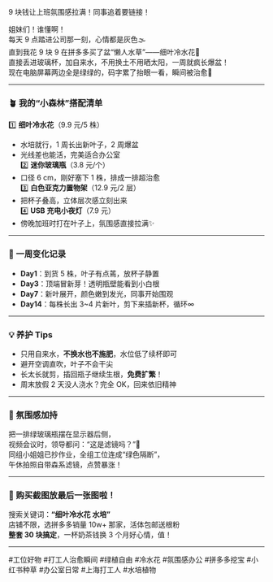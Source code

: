 9 块钱让上班氛围感拉满！同事追着要链接！

姐妹们！谁懂啊！  
每天 9 点踏进公司那一刻，心情都是灰色🌫️  
直到我花 9 块 9 在拼多多买了盆“懒人水草”——细叶冷水花🌱  
直接丢进玻璃杯，加自来水，不用换土不用晒太阳，一周就疯长爆盆！  
现在电脑屏幕两边全是绿绿的，码字累了抬眼一看，瞬间被治愈💚

---

### 🪴 我的“小森林”搭配清单
1️⃣ **细叶冷水花**（9.9 元/5 株）  
   - 水培就行，1 周长出新叶子，2 周爆盆  
   - 光线差也能活，完美适合办公室  
2️⃣ **迷你玻璃瓶**（3.8 元/个）  
   - 口径 6 cm，刚好塞下 1 株，排成一排超治愈  
3️⃣ **白色亚克力置物架**（12.9 元/2 层）  
   - 把杯子叠高，立体层次感立刻出来  
4️⃣ **USB 充电小夜灯**（7.9 元）  
   - 傍晚加班时打在叶子上，氛围感直接拉满✨

---

### 🌿 一周变化记录
- **Day1**：到货 5 株，叶子有点蔫，放杯子静置  
- **Day3**：顶端冒新芽！透明瓶壁能看到小白根  
- **Day7**：新叶展开，颜色嫩到发光，同事开始围观  
- **Day14**：每株长出 3~4 片新叶，剪下来插新杯，循环∞  

---

### 💡 养护 Tips
- 只用自来水，**不换水也不施肥**，水位低了续杯即可  
- 避开空调直吹，叶子不会干尖  
- 长太长就剪，插回瓶子继续生根，**免费扩繁**！  
- 周末放假 2 天没人浇水？完全 OK，回来依旧精神

---

### 🌳 氛围感加持
把一排绿玻璃瓶摆在显示器后侧，  
视频会议时，领导都问：“这是滤镜吗？”🤣  
同组小姐姐已抄作业，全组工位连成“绿色隔断”，  
午休拍照自带森系滤镜，点赞暴涨！  

---

### 🛒 购买截图放最后一张图啦！  
搜索关键词：**“细叶冷水花 水培”**  
店铺不限，选拼多多销量 10w+ 那家，活体包邮送根粉  
**整套 30 块搞定**，一杯奶茶钱换 3 个月好心情，值！  

---

#工位好物 #打工人治愈瞬间 #绿植自由 #冷水花 #氛围感办公 #拼多多挖宝 #小红书种草 #办公室日常 #上海打工人 #水培植物

